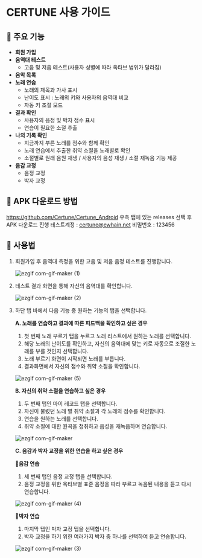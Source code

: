 
# CERTUNE 사용 가이드



## 🎵 주요 기능

- **회원 가입**
- **음역대 테스트** 
  - 고음 및 저음 테스트(사용자 성별에 따라 옥타브 범위가 달라짐)
- **음악 목록**
- **노래 연습**
  - 노래의 제목과 가사 표시
  - 난이도 표시 : 노래의 키와 사용자의 음역대 비교
  - 자동 키 조절 모드
- **결과 확인**
  - 사용자의 음정 및 박자 점수 표시
  - 연습이 필요한 소절 추출
- **나의 기록 확인**
  - 지금까지 부른 노래를 점수와 함께 확인
  - 노래 연습에서 추출한 취약 소절을 노래별로 확인
  - 소절별로 원래 음원 재생 / 사용자의 음성 재생 / 소절 재녹음 기능 제공
- **음감 교정**
  - 음정 교정
  - 박자 교정
  
## 📃 APK 다운로드 방법
https://github.com/Certune/Certune_Android 우측 탭에 있는 releases 선택 후 APK 다운로드 진행
테스트계정 : certune@ewhain.net
비밀번호 : 123456


## 🎵 사용법
1. 회원가입 후 음역대 측정을 위한 고음 및 저음 음정 테스트를 진행합니다.

    ![ezgif com-gif-maker (1)](https://user-images.githubusercontent.com/88500087/172956427-2d4dac35-ce09-42eb-bb4f-44c842fe4c93.gif)



2. 테스트 결과 화면을 통해 자신의 음역대를 확인합니다. 

    ![ezgif com-gif-maker (2)](https://user-images.githubusercontent.com/88500087/172956778-f9ae1c96-8d3f-42a0-9d09-958fae89914a.gif)


3. 하단 탭 바에서 다음 기능 중 원하는 기능의 탭을 선택합니다. 

   **A. 노래를 연습하고 결과에 따른 피드백을 확인하고 싶은 경우**

   1. 첫 번째 노래 부르기 탭을 누르고 노래 리스트에서 원하는 노래를 선택합니다. 
   2. 해당 노래의 난이도를 확인하고, 자신의 음역대에 맞는 키로 자동으로 조절한 노래를 부를 것인지 선택합니다. 
   3. 노래 부르기 화면이 시작되면 노래를 부릅니다. 
   4. 결과화면에서 자신의 점수와 취약 소절을 확인합니다. 
   
    ![ezgif com-gif-maker (5)](https://user-images.githubusercontent.com/88500087/173171302-45a666c0-d442-480b-8065-cfabf562b09e.gif)


   **B. 자신의 취약 소절을 연습하고 싶은 경우**

   1. 두 번째 탭인 마이 레코드 탭을 선택합니다. 
   2. 자신이 불렀던 노래 별 취약 소절과 각 노래의 점수를 확인합니다. 
   3. 연습을 원하는 노래를 선택합니다. 
   4. 취약 소절에 대한 원곡을 청취하고 음성을 재녹음하며 연습합니다. 
   
    ![ezgif com-gif-maker](https://user-images.githubusercontent.com/88500087/172954736-78ce7450-e860-4067-81e9-2c524d0b2295.gif)

   **C. 음감과 박자 교정을 위한 연습을 하고 싶은 경우**
   
      **🎼음감 연습**
      1. 세 번째 탭인 음정 교정 탭을 선택합니다. 
      2. 음정 교정을 위한 옥타브별 표준 음정을 따라 부르고 녹음된 내용을 듣고 다시 연습합니다. 
     
      ![ezgif com-gif-maker (4)](https://user-images.githubusercontent.com/88500087/173171301-13d993fa-823a-4963-9370-127335082749.gif)

		
      **🥁박자 연습**
      1. 마지막 탭인 박자 교정 탭을 선택합니다. 
      2. 박자 교정을 하기 위한 여러가지 박자 중 하나를 선택하여 듣고 연습합니다. 
     
      ![ezgif com-gif-maker (3)](https://user-images.githubusercontent.com/88500087/173171297-c11e59ed-b416-49a0-ac4e-f12457db3001.gif)
   
